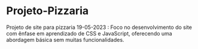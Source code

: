 # Projeto-Pizzaria
Projeto de site para pizzaria 19-05-2023 : Foco no desenvolvimento do site com ênfase em aprendizado de CSS e JavaScript, oferecendo uma abordagem básica sem muitas funcionalidades.
